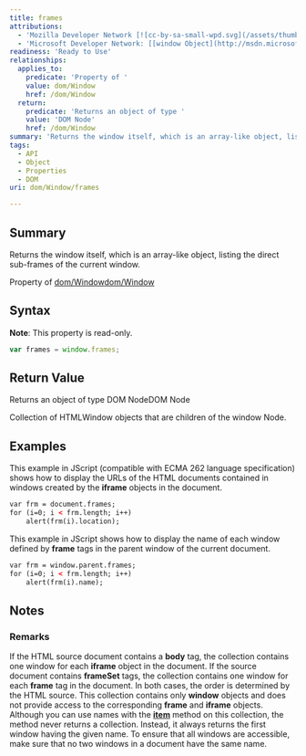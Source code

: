 ```yaml
---
title: frames
attributions:
  - 'Mozilla Developer Network [![cc-by-sa-small-wpd.svg](/assets/thumb/8/8c/cc-by-sa-small-wpd.svg/120px-cc-by-sa-small-wpd.svg.png)](http://creativecommons.org/licenses/by-sa/3.0/us/): [[frames](https://developer.mozilla.org/en-US/docs/Web/API/Window.frames) Article]'
  - 'Microsoft Developer Network: [[window Object](http://msdn.microsoft.com/en-us/library/ie/ms535873(v=vs.85).aspx) Article]'
readiness: 'Ready to Use'
relationships:
  applies_to:
    predicate: 'Property of '
    value: dom/Window
    href: /dom/Window
  return:
    predicate: 'Returns an object of type '
    value: 'DOM Node'
    href: /dom/Window
summary: 'Returns the window itself, which is an array-like object, listing the direct sub-frames of the current window.'
tags:
  - API
  - Object
  - Properties
  - DOM
uri: dom/Window/frames

---
```

## <span>Summary</span>

Returns the window itself, which is an array-like object, listing the direct sub-frames of the current window.

Property of [dom/Window](/dom/Window)[dom/Window](/dom/Window)

## <span>Syntax</span>

**Note**: This property is read-only.

``` js
var frames = window.frames;
```

## <span>Return Value</span>

Returns an object of type DOM NodeDOM Node

Collection of HTMLWindow objects that are children of the window Node.

## <span>Examples</span>

This example in JScript (compatible with ECMA 262 language specification) shows how to display the URLs of the HTML documents contained in windows created by the **iframe** objects in the document.

``` html
var frm = document.frames;
for (i=0; i < frm.length; i++)
    alert(frm(i).location);
```

This example in JScript shows how to display the name of each window defined by **frame** tags in the parent window of the current document.

``` html
var frm = window.parent.frames;
for (i=0; i < frm.length; i++)
    alert(frm(i).name);
```

## <span>Notes</span>

### <span>Remarks</span>

If the HTML source document contains a **body** tag, the collection contains one window for each **iframe** object in the document. If the source document contains **frameSet** tags, the collection contains one window for each **frame** tag in the document. In both cases, the order is determined by the HTML source. This collection contains only **window** objects and does not provide access to the corresponding **frame** and **iframe** objects. Although you can use names with the [**item**](/dom/Element/item) method on this collection, the method never returns a collection. Instead, it always returns the first window having the given name. To ensure that all windows are accessible, make sure that no two windows in a document have the same name.